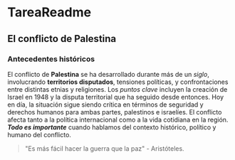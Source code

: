 # TareaReadme
## El conflicto de Palestina
### Antecedentes históricos
El conflicto de **Palestina** se ha desarrollado durante más de un *siglo*,
 involucrando **territorios disputados**, tensiones políticas,
y confrontaciones entre distintas etnias y religiones.
Los *puntos clave* incluyen la creación de Israel en 1948 y la disputa territorial que ha seguido desde entonces.
Hoy en día, la situación sigue siendo crítica en términos de seguridad y derechos humanos para ambas partes, palestinos e israelíes. El conflicto afecta tanto a la política internacional como a la vida cotidiana en la región.
***Todo es importante*** cuando hablamos del contexto histórico, político y humano del conflicto.

> "Es más fácil hacer la guerra que la paz" - Aristóteles.